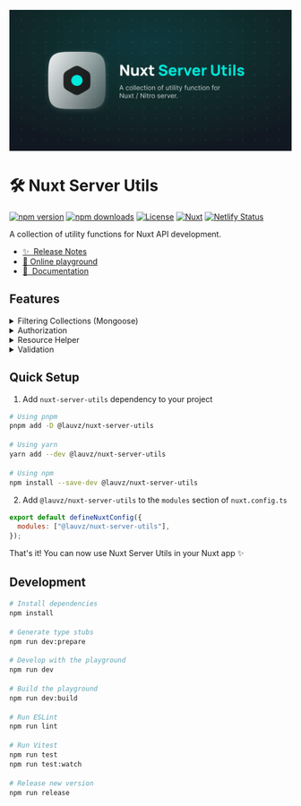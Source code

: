 [![Nuxt Server Utils](.github/nuxt-server-utils.png)](https://nuxt-server-utils.henrijskons.eu/)

# 🛠️ Nuxt Server Utils

[![npm version][npm-version-src]][npm-version-href]
[![npm downloads][npm-downloads-src]][npm-downloads-href]
[![License][license-src]][license-href]
[![Nuxt][nuxt-src]][nuxt-href]
[![Netlify Status](https://api.netlify.com/api/v1/badges/cf64cdd8-0813-4467-9652-011df41eeadd/deploy-status)](https://app.netlify.com/sites/nuxt-server-utils/deploys)

A collection of utility functions for Nuxt API development.

- [✨ &nbsp;Release Notes](/CHANGELOG.md)
- [🏀 Online playground](https://stackblitz.com/edit/nuxt-server-utils?file=nuxt.config.ts)
- [📖 &nbsp;Documentation](https://nuxt-server-utils.jahid.dev)

## Features

<details>
<summary>Filtering Collections (Mongoose)</summary>

- [x] Filtering
- [x] Sorting
- [x] Pagination
- [x] Selecting
- [x] Populating
- [x] Counting
- [x] Searching
</details>

<details>
<summary>Authorization</summary>

- [x] Authority checker utility
- [ ] Permission checker utility
- [ ] Policy utility
</details>

<details>
<summary>Resource Helper</summary>

- [x] Resource index utility
- [x] Resource show utility
- [x] Resource delete utility
- [ ] Resource update utility
</details>

<details>
<summary>Validation</summary>

- [x] Zod schema validator
</details>

## Quick Setup

1. Add `nuxt-server-utils` dependency to your project

```bash
# Using pnpm
pnpm add -D @lauvz/nuxt-server-utils

# Using yarn
yarn add --dev @lauvz/nuxt-server-utils

# Using npm
npm install --save-dev @lauvz/nuxt-server-utils
```

2. Add `@lauvz/nuxt-server-utils` to the `modules` section of `nuxt.config.ts`

```js
export default defineNuxtConfig({
  modules: ["@lauvz/nuxt-server-utils"],
});
```

That's it! You can now use Nuxt Server Utils in your Nuxt app ✨

## Development

```bash
# Install dependencies
npm install

# Generate type stubs
npm run dev:prepare

# Develop with the playground
npm run dev

# Build the playground
npm run dev:build

# Run ESLint
npm run lint

# Run Vitest
npm run test
npm run test:watch

# Release new version
npm run release
```

<!-- Badges -->

[npm-version-src]: https://img.shields.io/npm/v/nuxt-server-utils/latest.svg?style=flat&colorA=18181B&colorB=28CF8D
[npm-version-href]: https://npmjs.com/package/nuxt-server-utils
[npm-downloads-src]: https://img.shields.io/npm/dm/nuxt-server-utils.svg?style=flat&colorA=18181B&colorB=28CF8D
[npm-downloads-href]: https://npmjs.com/package/nuxt-server-utils
[license-src]: https://img.shields.io/npm/l/nuxt-server-utils.svg?style=flat&colorA=18181B&colorB=28CF8D
[license-href]: https://npmjs.com/package/nuxt-server-utils
[nuxt-src]: https://img.shields.io/badge/Nuxt-18181B?logo=nuxt.js
[nuxt-href]: https://nuxt.com

